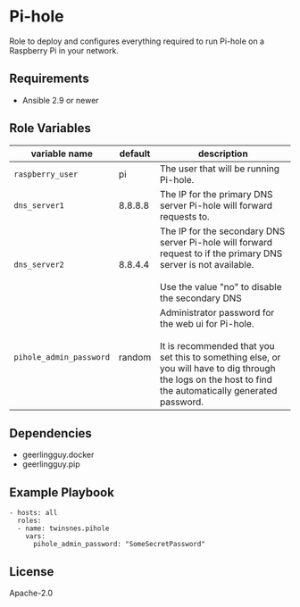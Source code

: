 # Pi-hole

Role to deploy and configures everything required to run Pi-hole on a Raspberry Pi in your network. 

## Requirements

* Ansible 2.9 or newer

## Role Variables


|variable name| default | description|
|-------------|---------|------------|
| `raspberry_user` | pi | The user that will be running Pi-hole. |
| `dns_server1` | 8.8.8.8 | The IP for the primary DNS server Pi-hole will forward requests to. |
| `dns_server2` | 8.8.4.4 | The IP for the secondary DNS server Pi-hole will forward request to if the primary DNS server is not available. <br/><br/> Use the value "no" to  disable the secondary DNS|
| `pihole_admin_password` | random | Administrator password for the web ui for Pi-hole. <br/><br/> It is recommended that you set this to something else, or you will have to dig through the logs on the host to find the automatically generated password. |

## Dependencies

* geerlingguy.docker
* geerlingguy.pip

## Example Playbook


```
- hosts: all
  roles:
  - name: twinsnes.pihole
    vars:
      pihole_admin_password: "SomeSecretPassword"
```
## License

Apache-2.0
